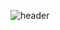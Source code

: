 



![header](https://capsule-render.vercel.app/api?type=wave&color=auto&height=300&section=header&text=capsule%20render&fontSize=90)
